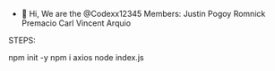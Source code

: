 - 👋 Hi, We are the @Codexx12345
Members:
Justin Pogoy
Romnick Premacio
Carl Vincent Arquio

STEPS:

npm init -y
npm i axios
node index.js


